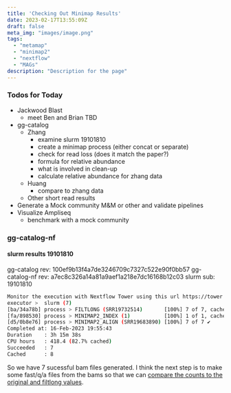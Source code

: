 ```yaml
---
title: 'Checking Out Minimap Results'
date: 2023-02-17T13:55:09Z
draft: false
meta_img: "images/image.png"
tags:
  - "metamap"
  - "minimap2"
  - "nextflow"
  - "MAGs"
description: "Description for the page"
---
```


### Todos for Today

- Jackwood Blast
  - meet Ben and Brian TBD
- gg-catalog
  - Zhang
    - examine slurm 19101810
    - create a minimap process (either concat or separate)
    - check for read loss (does it match the paper?)
    - formula for relative abundance
    - what is involved in clean-up
    - calculate relative abundance for zhang data
  - Huang
    - compare to zhang data
  - Other short read results
- Generate a Mock community M&M or other and validate pipelines
- Visualize Ampliseq
  - benchmark with a mock community

### gg-catalog-nf

#### slurm results 19101810

gg-catalog rev: 100ef9b13f4a7de3246709c7327c522e90f0bb57
gg-catalog-nf rev: a7ec8c326a14a81a9aef1a218e7dc16168b12c03
slurm sub: 19101810

```bash
Monitor the execution with Nextflow Tower using this url https://tower.nf/user/bjl34716/watch/2O15xKthBGS8oB
executor >  slurm (7)
[ba/34a78b] process > FILTLONG (SRR19732514)       [100%] 7 of 7, cached: 7 ✔
[fa/898530] process > MINIMAP2_INDEX (1)           [100%] 1 of 1, cached: 1 ✔
[d5/0b8e76] process > MINIMAP2_ALIGN (SRR19683890) [100%] 7 of 7 ✔
Completed at: 16-Feb-2023 19:55:43
Duration    : 3h 15m 38s
CPU hours   : 418.4 (82.7% cached)
Succeeded   : 7
Cached      : 8
```

So we have 7 sucessful bam files generated. I think the next step is to make some fast/q/a files from the bams so that we can [compare the counts to the original and filtlong values](blog/2023-02-01-minimap2-implement). 